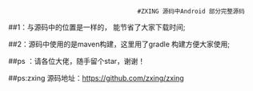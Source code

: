                                         #ZXING 源码中Android 部分完整源码
                                        
                                        
##1：与源码中的位置是一样的， 能节省了大家下载时间;                                                           


##2：源码中使用的是maven构建，这里用了gradle 构建方便大家使用;                                        


##ps ：请各位大佬，随手留个star，谢谢！

##ps:zxing 源码地址：https://github.com/zxing/zxing
